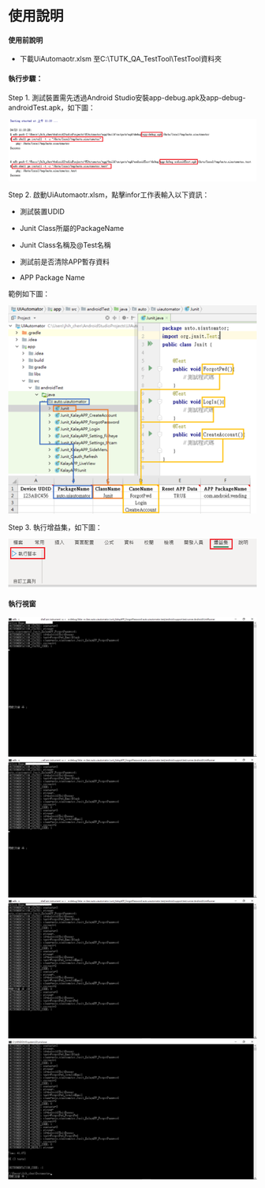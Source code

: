 # 使用說明

#### 使用前說明

* 下載UiAutomaotr.xlsm 至C:\TUTK_QA_TestTool\TestTool資料夾

#### 執行步驟：
Step 1. 測試裝置需先透過Android Studio安裝app-debug.apk及app-debug-androidTest.apk，如下圖：

   ![image](https://github.com/Gilleschen/Android_Studio_UiAutomator/blob/master/Picture/install_apk.png)
    
Step 2. 啟動UiAutomaotr.xlsm，點擊infor工作表輸入以下資訊：

* 測試裝置UDID

* Junit Class所屬的PackageName

* Junit Class名稱及@Test名稱

* 測試前是否清除APP暫存資料

* APP Package Name

範例如下圖：

![image](https://github.com/Gilleschen/Android_Studio_UiAutomator/blob/master/Picture/%E8%A1%A8%E6%A0%BC%E8%AA%AA%E6%98%8E.png)

Step 3. 執行增益集，如下圖：

![image](https://github.com/Gilleschen/Android_Studio_UiAutomator/blob/master/Picture/%E5%A2%9E%E7%9B%8A%E9%9B%86.PNG)
    
#### 執行視窗
![image](https://github.com/Gilleschen/Android_Studio_UiAutomator/blob/master/Picture/1.png)
![image](https://github.com/Gilleschen/Android_Studio_UiAutomator/blob/master/Picture/2.png)
![image](https://github.com/Gilleschen/Android_Studio_UiAutomator/blob/master/Picture/3.png)
![image](https://github.com/Gilleschen/Android_Studio_UiAutomator/blob/master/Picture/4.png)
